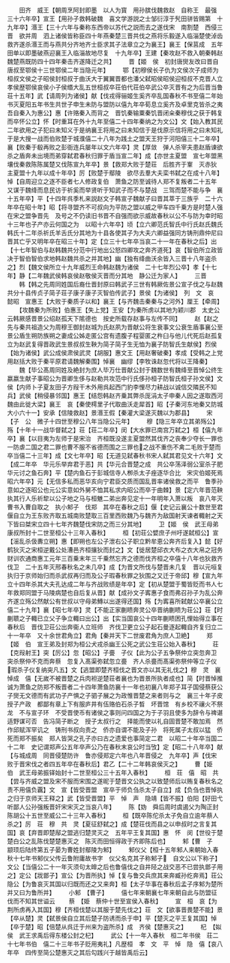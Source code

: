 <!-- { "loadSidebar": true } -->
　　田齐　威王【朝周烹阿封即墨　以人为寳　用孙膑伐魏救赵　自称王　最强　三十六年卒】宣王【用孙子救韩破魏　喜文学游説之士邹衍淳于髠田骈皆赐第　十九年卒】湣王【三十六年与秦称东西帝以苏代之説而去之遂伐宋　南割楚　西侵三晋　欲并周　泗上诸侯皆称臣四十年燕秦楚三晋共伐之燕将乐毅遂入临淄楚使淖齿救齐遂杀湣王而与燕共分齐地齐士臣求其子法章立之为襄王】襄王【保莒成　五年田单以即墨破燕迎襄王入临淄故地尽复　十九年卒】王建【秦攻赵不救入朝秦韩赵魏楚燕既防四十四年秦击齐遂降迁之共】
　　晋【姬　侯　初封唐爕友改曰晋自唐叔至鄂侯十三世鄂侯二年当隐元年】
　　鄂【初穆侯长子仇为文侯次子成师为桓叔文侯之子昭侯封桓叔于曲沃大于翼翼晋都也潘父弑昭侯昭侯迎桓叔不克晋人立孝侯歴鄂侯哀侯小子侯缗大乱五世桓叔卒荘伯代荘伯卒武公卒灭晋有之为后晋当鲁荘十五年】武【请周列为诸侯】献【伐戎得骊姬生奚齐卒乱国春秋不书至僖二年始书灭夏阳五年书生共世子申生未防与盟防以僖九年卒荀息立奚齐及卓里克皆杀之夷吾自秦入为惠公】惠【许赂秦入而背之　晋饥秦输粟秦饥晋闭籴秦穆伐之获于韩复而卒怀公立】怀【时重耳在外十九年至僖二十四年秦纳之为文公】文【始入教其民二年欲用之子犯曰未知义于是纳襄王将用之曰未知信于是伐原示信将用之曰未知礼于是大搜一战而伯败楚于城濮僖二十八年为践土之盟天王狩于河阳僖三十二年卒】襄【败秦于殽再败之彭衙连兵屡年以文六年卒】灵【厚敛　弹人杀宰夫患赵盾谏欲杀之盾奔未出境而弟穿弑君春秋归罪于盾当宣二年】成【亦世主夏盟　宣七年盟黑壤伐秦救陈陈属楚又伐陈宣九年卒】景【救郑大败于楚荘　后胜齐于鞌　灭赤狄　主夏盟十九年以成十年卒】厉【败楚于鄢陵　欲尽去羣大夫栾书弑之在成十八年】悼【自周迎立之逐不臣者七人修政复伯　萧鱼之防至诚待人郑不复叛者二十五年　又谋于魏绛而息民访于祈奚而举贤听于知武子而不与楚战　三驾而楚不能与争　襄十五年卒】平【十四年呉季札来説赵文子韩宣子魏献子曰晋其萃于三族乎　二十六年卒在昭十年】昭【将寻盟齐不可叔向为平防之盟以威之甲车四千乗方是时楚人强在宋之盟争晋先　及号之不仍读旧书晋不自强而欲示威故春秋以公不与防为幸时昭十三年也子产亦云何国之为　以昭十六年卒】顷【立六卿范氏智氏中行氏赵氏魏氏韩氏十二年杀祈氏羊舌氏分其地为十县各使其子为大夫六卿益强同方铸刑鼎仲尼曰晋其亡乎又明年卒在昭三十年】定【立三十七年卒当哀二十一年在春秋之后】出【十七年智伯与赵韩魏共分范中行地出公怒四卿攻之奔齐道死】哀【智伯所立政皆决于智伯智伯求地韩赵魏共杀之并其地】幽【独有绛曲沃余皆入三晋十八年盗杀之】烈【魏文侯所立十九年威烈王命韩赵魏为诸侯　二十七年烈公卒】孝【十七年】静【二年魏武侯韩哀侯赵敬侯灭晋而分其地　静公迁为家人】
　　三晋
　　韩【韩之先周同姓国后裔仕晋封原曰韩武子三世有韩厥佐景公宣子伐之与赵魏共分十县传贞子简子荘子康子康子灭智伯传武子】景侯【为诸侯】　列　文　哀　懿昭　宣惠王【大败于秦质子以和】襄王【与齐魏击秦秦与之河外】厘王【牵周】
　　【攻魏秦为所败】伯惠王【失上党】王安【为秦所虏以其地为颖川郡　太史公云韩厥感晋景公绍赵孤天下隂德也　按史所载存赵事与左传不同】
　　赵【赵之先与秦共祖造父为周穆王御封赵城为氏赵夙为晋献公将生衰事文公衰生盾事襄公至景公盾生朔防族朔之妻成公姊走匿公宫有遗腹子程婴匿之杵臼与他儿代死后赵孤复立为赵武复得晋政武生景叔叔生鞅为简子简子生无恤为襄子防智氏生献侯】烈侯【始为诸侯】武公成侯肃侯武灵【胡服】惠文王【用赵奢破秦】孝成【受韩之上党用赵括大败于秦平原君请魏解秦围】悼襄　幽缪【李牧诛赵忽代将以王降秦】
　　魏【毕公髙周同姓及絶封为庶人毕万仕晋献公封于魏数世有魏绛至晋悼公终生嬴嬴生献子事昭公为晋卿生侈与赵勒共攻范中行氏侈孙桓子防智氏桓子孙文侯】文侯【内师卜子夏友田子方叚干木外用呉起西门豹李悝尽力耕战以诚信交隣民不知兵】武侯【稍侵暴邻国】惠王【结怨韩赵齐乗其弊杀厐涓太子申秦人因之遂取西河魏由此徙大梁】襄王　哀【秦使樗里子代取曲沃走犀首】昭【子秦河东地秦又防城大小六十一】安承【信陵救赵】景湣王假【秦灌大梁遂灭魏以为郡县】
　　宋【子　公　微子十四世至穆公八年当隐公元年】
　　穆【隐三年卒立其弟殇公】殇【十年十一战华督弑之】荘【荘二年卒】闵【大水罪已南宫万弑之】桓【僖九年卒】襄【以目夷为左师于是宋治　齐桓既没遂主夏盟然其伐齐之丧奉少夺长一罪也一防虐二国之君二罪也曹不服不省德而围之三罪也之战不重伤不禽二毛败于楚而卒当僖二十三年】成【文七年卒】昭【无道见弑春秋书宋人弑其君见文十六年】文【成二年卒　华元乐举弃君于恶】共【华元合晋楚之成　共公卒荡泽弱公室杀子肥华元讨之鱼石奔】平【楚内鱼石于彭城信寺人栁杀太子痤逐华合比　宋灾伯姬死焉　昭六年卒】元【无信多私而恶华亥向宁君臣交质而国乱晋率诸侯救之而平　鲁季孙意如之逐昭公也元公实意如外舅不恤其私求内昭公而卒于曲棘】景【定六年晋范鞅执其行人乐祈犂以公子地之马与桓魋二弟出奔见定十一年明年入萧以叛　哀八年灭曹书入曹自取之　执小邾子　伐郑　其卒在春秋之后】偃【史记云襄公十数世至君偃自立为王东败齐取五城南败楚取三百里西败魏乃与魏齐为敌国射天谏者輙射之天下皆曰桀宋立四十七年齐魏楚伐宋防之而三分其地】
　　卫【姬　侯　武王母弟康叔所封十二世至桓公十三年入春秋】
　　桓【初荘公嬖庶子州吁遂弑桓公】宣【滛乱杀伋夀立朔】惠【即朔也左公子泄右公子职立黔牟恵公奔齐后复入】懿【好鹤狄灭之宋桓逆戴公处漕邑齐桓攘狄而封之】文【徙居楚邱衣大布之衣大帛之冠务财训农通商惠工元年三百乗末年三千乗然忘齐之德而伐齐桓之卒僖十八年也狄救齐伐卫　二十五年灭邢春秋名之未几卒】成【为晋文所伐与楚晋未几复　晋以元咺复执归于京师始归而杀武叔再归而及公子瑕春秋罪之狄围之又迁于帝邱】穆【宣九年立十四年杀其大夫孔达成二年与齐战败绩是年卒】定【初从楚盟于蜀皆贬而书人七年救郑同盟于马陵病楚也自后复从晋】献【成孙文子寗惠子食而弗召孙子为乱公奔齐遂立殇公然献公有世叔以守母弟鱄以出遂得还国】殇【为寗喜所弑献公卒襄公立僖二十九年】襄【昭七年卒】灵【不能正家蒯瞆奔灵公卒晋纳蒯瞆为荘公】荘【时蒯聩之子輙已立父子争立輙曰出公】出【实当国哀公十四年蒯瞆困孔悝始得立事在春秋后　晋伐卫荘公出奔衞人立班师　齐伐卫更立公子起石曼逐起輙自齐复归立二十一年卒　又十余世君角立】君角【秦并天下二世废君角为庶人卫絶】
　　郑【姬　伯　宣王弟及封郑为桓公犬戎杀幽王公死之武公生荘公始入春秋】
　　荘【克叚射王】突【厉公】忽【昭公】子亹　子仪【此为公子五争祭仲立突忽奔卫　突杀祭仲不克而奔蔡　忽复入髙渠弥弑忽立亹　齐人杀亹而髙渠弥祭仲等立子仪　瑕杀子仪复纳突凡五】文【逃盟即楚齐桓伐之晋文亦以其无礼伐之】穆　灵　襄　悼成　僖【无嵗不被晋楚之兵肉袒逆楚荘者襄也为晋景所执者成也】简【时晋悼推诚为萧鱼之防郑不叛晋者二十四年萧鱼防襄十一年也初襄八年郑子耳子国侵蔡获公子爕无文德而有武功子产惧之子驷子展之为政惟晋楚之来者则与之　襄三十年子皮授子产政　都鄙有章上下有服庐井有伍赂伯石杀子晳　坏晋馆　有乡校不禳火不祭龙　不与宣子环　不受晋使币有诸侯之事则问四国之为于子羽且使多为辞令与禆谌适野谋可否　告冯简子断之　授子太叔行之　择能而使以礼自固晋楚不敢加焉　然作邱赋浑罕讥之　铸刑书叔向责之　侨亦自谓不能及子孙　将死属子太叔以猛　侨死而郑不振矣　郑人皆哭之孔子亦曰古之遗爱也事简定二君　以昭二十年卒当国二十二年　史记谓郑声公五年卒声公乃在春秋末哀公时当攷】定【昭二十八年卒】献【与城成周　同晋侵楚防许　鲁亦侵郑定六年也八年晋侵之　九年卒】声【伐宋　败于晋宋伐之者四五年卒在春秋后】君乙【二十二年韩哀侯灭之】
　　曹【姫　伯　武王母弟振铎始封十二世至桓公三十五年入春秋】
　　桓　荘　僖　昭　共【尝与齐威之盟及宋不服而宋围之遂昵于楚晋文公执之以致楚师后以贿复春秋名之责不用僖负覊】文　宣【皆受晋盟　宣卒于师负刍杀太子自立】成【负刍也晋悼执之归于京师天王释之】武【皆受晋盟】平　悼　声　隐靖【皆不振】伯阳【好田弋听鄙人公孙强叛晋奸宋宋灭之当哀八年】
　　陈【妫　舜后周时虞遏父为陶正封陈胡公十五世至威公二十三年入春秋】
　　桓【既卒陈佗杀太子免自立逾年蔡人杀之】厉　荘　穆　共　灵【夏征舒弑之】成【楚荘伐而县之以申叔时之言复其国】哀【弃晋即楚鄬之盟逃归楚灵灭之　五年平王复其国】惠　怀　闵【世役于楚　楚白公之乱陈伐楚楚惠灭之　陈灭而田恒得政于齐即陈后也】
　　邾【曹　子　颛顼后陆终第五子晏为曹姓封鄢陵为邾】
　　邾仪父【桓十五年邾人来朝始入春秋十七年书邾仪父传云鲁附庸故书字　仪父名克其子称邾子　自文公以下称子】文公【当僖公二十一年灭须句太皥之后也鲁僖伐之自井陉之战交恶不已尝执鄫子用之】定公【戕鄫子】宣公【为晋所执】悼【复与鲁交兵庶其来奔臧孙纥奔焉】荘公　隐公【为鲁哀灭其国以归既而还之又来奔】桓【太子华事在春秋后孟子序邾为楚所并又曰为鲁所并】
　　小邾　【曹子】
　　僖七年来朝襄七年来朝自此与防盟征伐而不知其世谥云
　　蔡　【姫　蔡仲十世至宣侯入春秋】
　　宣　桓　哀【为荆所虏再入其国】穆【齐桓伐楚以其服于楚先伐之】荘　文【欲事晋畏楚不能】景【卒从楚】灵【弑景侯自立其后楚子防诱而杀于申】平【楚灭之平王复其国】悼【卒于楚】昭【倍楚从呉迁于州来为盗所杀】成　齐侯【楚惠灭之】
　　杞　【姒　侯　武王求禹后得东楼公封之杞】
　　武公【十一年入春秋　桓二年书侯　荘二十七年书伯　僖二十三年书子贬用夷礼】凡歴桓　孝　文　平　悼　隐　僖【哀八年卒　四传至简公楚惠灭之其后勾践兴于越皆禹后云】
